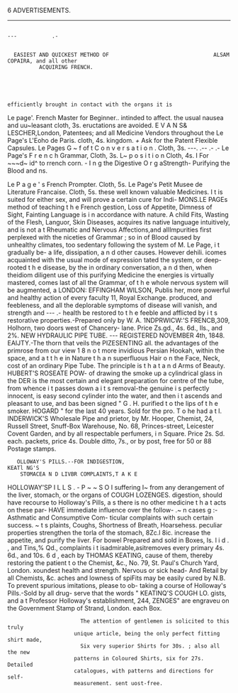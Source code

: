6                                               ADVERTISEMENTS.
--                                 --
                                                                                                      ---           .-


      EASIEST AND QUICKEST METHOD OF                                 ALSAM COPAIRA, and all other
              ACQUIRING FRENCH.




                                                                efficiently brought in contact with the organs it is
Le page'. French Master                 for   Beginner..        intinded to affect. the usual nausea and uu~leasant
      cloth, 3s.                                                eructations are avoided. E V A N S& LESCHER,London,
                                                                Patentees; and all Medicine Vendors throughout the
Le Page's L'Eoho de Paris. cloth, 4s.                           kingdom. *+* Ask for the Patent Flexible Capsules.
Le Pages G ~ f of  t C o n v e r s a t i o n . Cloth, 3s.         ---. .-- .-         .-
Le Page's F r e n c h Grammar, Cloth, 3s.
L~
      p o s i t i o n Cloth, 4s.
                                                            I
                                                          For
          ~~~d~ id^ to rrench corn. - I n g the Digestive O r g aStrength-
                                                              Purifying  the  Blood and
                                                                                         ns.

Le    P a g e ' s French Prompter.
                         Cloth, 5s.
Le Page's Petit Musee de Literature
   Francaise. Cloth, 5s.                                        these well known valuable Medicines. I t is suited
                                                                for either sex, and will prove a certain cure for Indi-
   MONS.LE PAGEs method of teaching t h e French                gestion, Loss of Appetite, Dimness of Sight, Fainting
Language is i n accordance with nature. A child                 Fits, Wasting of the Flesh, Languor, Skin Diseases,
acquires its native language intuitively, and is not a t        Rheumatic and Nervous Affections,and allImpurities
first perplexed with the niceties of Grammar ; so in            of Blood caused by unhealthy climates, too sedentary
following the system of M. Le Page, i t gradually be-           a life, dissipation, a n d other causes. However dehili.
icomes acquainted with the usual mode of expression             tated the system, or deep-rooted t h e disease, by the
in ordinary conversation, a n d then, when theidiom             diligent use of this purifying Medicine the energies
is virtually mastered, comes last of all the Grammar,           of t h e whole nervous system will be augmented, a
   LONDON: EFFINGHAM WILSON, Publis her,                        more powerful and healthy action of every faculty
                 11, Royal Exchange.                            produced, and feebleness, and all the deplorable
                                                                symptoms of disease will vanish, and strength and
---                                                    .-       health be restored to t h e feeble and afflicted by i t s
                                                                restorative properties.-Prepared         only by W. A.
                   1NDPRWICW:'S                                 FRENCB,309, Holhorn, two doors west of Chancery-
                                                                lane. Price Zs.gd., 4s. 6d., Ils., and 2%.
NEW HYDRAULlC PIPE TUBE.                                                                       ---
        REGISTERED NOVEMBER 4th, 1848.
                                                                     EAIJTY.-The             thorn that veils the
PIZESENTING all. the advantages of the                                   primrose from our view 1 8 n o t more invidious
       Persian Hookah, within the space, and a t t h e          in Nature t h a n superfluous Hair o n the Face, Neck,
cost of an ordinary Pipe Tube. The principle is t h a t         a n d Arms of Beauty. HUBERT'S ROSEATE POW-
of drawing the smoke up a cylindrical glass in the              DER is the most certain and elegant preparation for
centre of the tube, from whence i t passes down a               i t s removal-the genuine i s perfectly innocent, is easy
second cylinder into the water, and then i t ascends            and pleasant to use, and bas been signed " G . H.
purified t o the lips of t h e smoker.                          HOGARD " for the last 40 years. Sold for the pro.
  T o he had a t I. INDERWICK'S Wholesale Pipe and              prietor, by Mr. Hooper, Chemist, 24, Russell Street,
Snuff-Box Warehouse, No. 68, Princes-street, Leicester          Covent Garden, and by all respectable perfumers, i n
Square. Price 2s. Sd. each.                                     packets, price 4s. Double ditto, 7s., or by post, free
                                                                for 50 or 88 Postage stamps.

       OLLOWAY'S PILLS.--FOR INDIGESTION,                                           KEATl NG'S
        STOMACEA N D LIVBR COMPLAINTS,T A K E
HOLLOWAY'SP I L L S . - P ~ ~ S O I suffering
                                    I~         from any
derangement of the liver, stomach, or the organs of
                                                                        COUGH LOZENGES.
digestion, should have recourse to Holloway's Pills,
a s there is no other medicine t h a t acts on these par-       HAVE immediate influence over the follow-
                                                                   .~ n cases
                                                                        g     :-Asthmatic and Consumptive Com-
ticular complaints with such certain success. ~ t s plaints, Coughs, Shortness of Breath, Hoarsehess.
peculiar properties strengthen the torla of the stomach,  8Zc.l 8ic.
increase the appetite, and purify the liver. For bowel      Prepared and sold in Boxes, Is. l i d . , and Tins,% Qd.,
complaints i t isadmirable,asitremoves every primary      4s. 6d., and 10s. 6 d , each by THOMAS KEATING,
cause of them, thereby restoring the patient t o the      Chemist, &c., No. 79, St. Paul's Church Yard, London.
xoundest health and strength. Nervous or sick head-       And Retail by all Chemists, &c.
aches and lowness of spiFits may be easily cured by         N.B. To prevent spurious imitations, please to ob-
taking a course of Holloway's Pills.-Sold by all drug-    serve that the words " KEATINQ'S COUGH LO.
gists, and a t Professor Holloway's establishment, 244, ZENGES" are engraveu on the Government Stamp of
Strand, London.                                           each Box.




                           The attention of gentlemen is solicited to this truly
                         unique article, being the only perfect fitting shirt made,
                           Six very superior Shirts for 30s. ; also all the new
                         patterns in Coloured Shirts, six for 27s. Detailed
                         catalogues, with patterns and directions for self-
                         measurement. sent uost-free.
